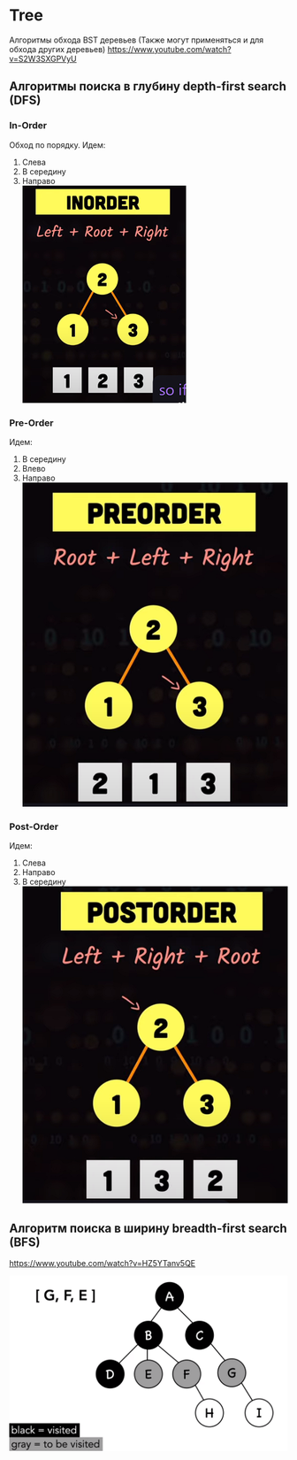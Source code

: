 # Tree
Алгоритмы обхода BST деревьев (Также могут применяться и для обхода других деревьев)
https://www.youtube.com/watch?v=S2W3SXGPVyU

## Алгоритмы поиска в глубину depth-first search (DFS)

### In-Order
Обход по порядку. Идем:
1. Слева
2. В середину 
3. Направо \
 ![img.png](source/in_order.png)


### Pre-Order
Идем:
1. В середину
2. Влево
3. Направо \
![img.png](source/pre_order.png)

### Post-Order
Идем:
1. Слева
2. Направо 
3. В середину \
![img.png](source/post_order.png)


## Алгоритм поиска в ширину breadth-first search (BFS)
https://www.youtube.com/watch?v=HZ5YTanv5QE

![img.png](source/BFS.png)
